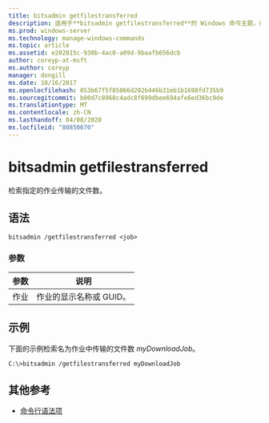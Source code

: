 ```yaml
---
title: bitsadmin getfilestransferred
description: 适用于**bitsadmin getfilestransferred**的 Windows 命令主题，用于检索为指定作业传输的文件数。
ms.prod: windows-server
ms.technology: manage-windows-commands
ms.topic: article
ms.assetid: e282815c-938b-4ac0-a09d-9baafb656dcb
author: coreyp-at-msft
ms.author: coreyp
manager: dongill
ms.date: 10/16/2017
ms.openlocfilehash: 053b67f5f85066d202b446b31eb1b1698fd735b9
ms.sourcegitcommit: b00d7c8968c4adc8f699dbee694afe6ed36bc9de
ms.translationtype: MT
ms.contentlocale: zh-CN
ms.lasthandoff: 04/08/2020
ms.locfileid: "80850670"
---
```

# <a name="bitsadmin-getfilestransferred"></a>bitsadmin getfilestransferred

检索指定的作业传输的文件数。

## <a name="syntax"></a>语法

```
bitsadmin /getfilestransferred <job>
```

### <a name="parameters"></a>参数

| 参数 | 说明 |
| -------------- | -------------- |
| 作业 | 作业的显示名称或 GUID。 |

## <a name="examples"></a><a name=BKMK_examples></a>示例

下面的示例检索名为作业中传输的文件数 *myDownloadJob*。

```
C:\>bitsadmin /getfilestransferred myDownloadJob
```

## <a name="additional-references"></a>其他参考

- [命令行语法项](command-line-syntax-key.md)